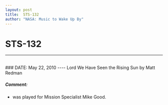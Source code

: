 ```yaml
---
layout: post
title:  STS-132
author: "NASA: Music to Wake Up By"
---
```


# STS-132
----
<br/>
### DATE: May 22, 2010
----
Lord We Have Seen the Rising Sun by Matt Redman

##### Comment:
* was played for Mission Specialist Mike Good.
